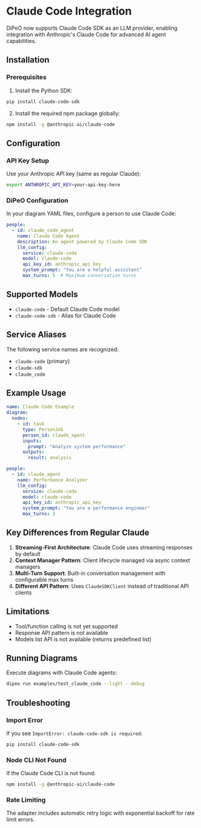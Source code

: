 # Claude Code Integration

DiPeO now supports Claude Code SDK as an LLM provider, enabling integration with Anthropic's Claude Code for advanced AI agent capabilities.

## Installation

### Prerequisites

1. Install the Python SDK:
```bash
pip install claude-code-sdk
```

2. Install the required npm package globally:
```bash
npm install -g @anthropic-ai/claude-code
```

## Configuration

### API Key Setup

Use your Anthropic API key (same as regular Claude):
```bash
export ANTHROPIC_API_KEY=your-api-key-here
```

### DiPeO Configuration

In your diagram YAML files, configure a person to use Claude Code:

```yaml
people:
  - id: claude_code_agent
    name: Claude Code Agent
    description: An agent powered by Claude Code SDK
    llm_config:
      service: claude-code
      model: claude-code
      api_key_id: anthropic_api_key
      system_prompt: "You are a helpful assistant"
      max_turns: 5  # Maximum conversation turns
```

## Supported Models

- `claude-code` - Default Claude Code model
- `claude-code-sdk` - Alias for Claude Code

## Service Aliases

The following service names are recognized:
- `claude-code` (primary)
- `claude-sdk`
- `claude_code`

## Example Usage

```yaml
name: Claude Code Example
diagram:
  nodes:
    - id: task
      type: PersonJob
      person_id: claude_agent
      inputs:
        prompt: "Analyze system performance"
      outputs:
        result: analysis

people:
  - id: claude_agent
    name: Performance Analyzer
    llm_config:
      service: claude-code
      model: claude-code
      api_key_id: anthropic_api_key
      system_prompt: "You are a performance engineer"
      max_turns: 3
```

## Key Differences from Regular Claude

1. **Streaming-First Architecture**: Claude Code uses streaming responses by default
2. **Context Manager Pattern**: Client lifecycle managed via async context managers
3. **Multi-Turn Support**: Built-in conversation management with configurable max turns
4. **Different API Pattern**: Uses `ClaudeSDKClient` instead of traditional API clients

## Limitations

- Tool/function calling is not yet supported
- Response API pattern is not available
- Models list API is not available (returns predefined list)

## Running Diagrams

Execute diagrams with Claude Code agents:
```bash
dipeo run examples/test_claude_code --light --debug
```

## Troubleshooting

### Import Error
If you see `ImportError: claude-code-sdk is required`:
```bash
pip install claude-code-sdk
```

### Node CLI Not Found
If the Claude Code CLI is not found:
```bash
npm install -g @anthropic-ai/claude-code
```

### Rate Limiting
The adapter includes automatic retry logic with exponential backoff for rate limit errors.